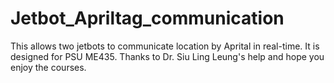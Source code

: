# Jetbot_Apriltag_communication
This allows two jetbots to communicate location by Aprital in real-time. It is designed for PSU ME435.
Thanks to Dr. Siu Ling Leung's help and hope you enjoy the courses.
